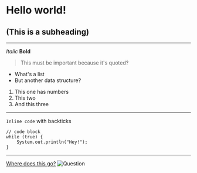 # Hello world!
## (This is a subheading)
---
*Italic*
**Bold**

> This must be important because it's quoted?

* What's a list
* But another data structure?

1. This one has numbers
2. This two
3. And this three
---
`Inline code` with backticks

```
// code block
while (true) {
    System.out.println("Hey!");
}
```
---
[Where does this go?](https://hugoingelsson.github.io/cse15l-lab-reports/newfile.html)
![Question](https://as1.ftcdn.net/v2/jpg/00/54/65/14/1000_F_54651487_dPEvzp9j0TVp849OM7u54Wdu1qMj9vcd.jpg)
